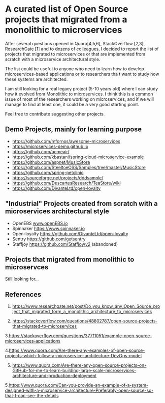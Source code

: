 #  A curated list of Open Source projects that migrated from a monolithic to microservices

After several questions opened in Quora[4,5,6], StackOverflow [2,3], ResearchGate [1] and to dozens of colleagues, I decided to report the list of projects that migrated to microservices or that are implemented from scratch with a microservice architectural style. 

The list could be useful to anyone who need to learn how to develop microservices-based applications or to researchers tha  t want to study how these systems are architected. 


I am still  looking for a real legacy project (5-10 years old) where I can study how it evolved from Monolithic to microservices. I think this is a common issue of most of the researchers working on microservices, and if we will manage to find at least one, it could be a very good starting point.

Feel free to contribute suggesting other projects. 


## Demo  Projects, mainly for learning purpose 
* https://github.com/mfornos/awesome-microservices
* https://microservices-demo.github.io
* https://github.com/acmeair/
* https://github.com/kbastani/spring-cloud-microservice-example
* https://github.com/aspnet/MusicStore
* https://github.com/SteeltoeOSS/Samples/tree/master/MusicStore
* https://github.com/spring-petclinic
* https://sourceforge.net/projects/dddsample/
* https://github.com/DescartesResearch/TeaStore/wiki
* https://github.com/DivanteLtd/open-loyalty

## "Industrial" Projects created from scratch with a microservices architectural style
* OpenEBS www.openEBS.io
* Spinnaker https://www.spinnaker.io
* Open-loyalty https://github.com/DivanteLtd/open-loyalty
* Sentry https://github.com/getsentry
* Staffjoy https://github.com/Staffjoy/v2 (abandoned)

## Projects that migrated from monolithic to microservces 

Still looking for... 


## References
1. https://www.researchgate.net/post/Do_you_know_any_Open_Source_project_that_migrated_form_a_monolithic_architecture_to_microservices 

2. https://stackoverflow.com/questions/48802787/open-source-projects-that-migrated-to-microservices

3.https://stackoverflow.com/questions/37711051/example-open-source-microservices-applications 

4.https://www.quora.com/Are-there-any-examples-of-open-source-projects-which-follow-a-microservice-architecture-DevOps-model 

5. https://www.quora.com/Are-there-any-open-source-projects-on-GitHub-for-me-to-learn-building-large-scale-microservices-architecture-and-production-deployment

5.https://www.quora.com/Can-you-provide-an-example-of-a-system-designed-with-a-microservice-architecture-Preferably-open-source-so-that-I-can-see-the-details



